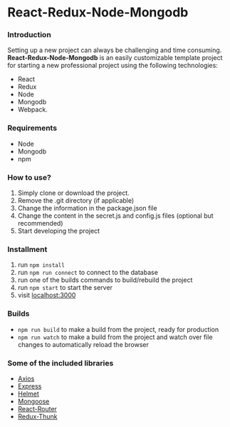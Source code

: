 # React-Redux-Node-Mongodb

### Introduction

Setting up a new project can always be challenging and time consuming. 
**React-Redux-Node-Mongodb** is an easily customizable template project for starting a new professional project using the following technologies:

 * React
 * Redux
 * Node
 * Mongodb
 * Webpack.

### Requirements

* Node
* Mongodb
* npm

### How to use?

1. Simply clone or download the project.
2. Remove the .git directory (if applicable)
3. Change the information in the package.json file
4. Change the content in the secret.js and config.js files (optional but recommended)
5. Start developing the project

### Installment

1. run `npm install`
2. run `npm run connect` to connect to the database
3. run one of the builds commands to build/rebuild the project
4. run `npm start` to start the server
5. visit [localhost:3000](http://localhost:3000)

### Builds

* `npm run build` to make a build from the project, ready for production
* `npm run watch` to make a build from the project and watch over file changes to automatically reload the browser

### Some of the included libraries

* [Axios](https://github.com/axios/axios)
* [Express](https://github.com/expressjs/express)
* [Helmet](https://github.com/helmetjs/helmet)
* [Mongoose](https://github.com/Automattic/mongoose)
* [React-Router](https://github.com/ReactTraining/react-router)
* [Redux-Thunk](https://github.com/gaearon/redux-thunk)
